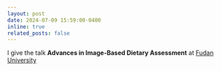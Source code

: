```yaml
---
layout: post
date: 2024-07-09 15:59:00-0400 
inline: true
related_posts: false
---
```


I give the talk **Advances in Image-Based Dietary Assessment** at [Fudan University](https://www.fudan.edu.cn/en/)
